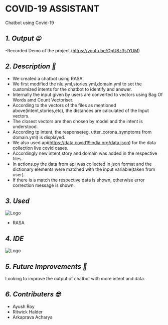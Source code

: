 # COVID-19 ASSISTANT
Chatbot using Covid-19
## *1. Output :zipper_mouth_face:*
-Recorded Demo of the project.(https://youtu.be/OpU8z3stYUM)


## *2. Description :thinking:*
  - We created a chatbot using RASA.<br/>
  - We first modified the nlu.yml,stories.yml,domain.yml to set the customized intents for the chatbot to identify and answer. <br/>
  - Internally the input given by users are converted to vectors using Bag Of Words amd Count Vectoriser.<br/>
  - According to the vectors of the files as mentioned above(intent,stories,etc), the distances are calculated of the Input vectors.<br/> 
  - The closest vectors are then chosen by model and the intent is understood.<br/>
  - According tp intent, the response(eg. utter_corona_symptoms from domain.yml) is displayed.<br/>
  - We also used api(https://data.covid19india.org/data.json) for the data collection live covid cases.<br/>
  - Accordingly new intent,story and domain was added in the respective files.</br>
  - In actions.py the data from api was collected in json format and the dictionary elements were matched with the input variable(taken from user).<br/>
  - If there is a match the respective data is shown, otherwise error correction message is shown.<br/>
 ## *3. Used*
 ![Logo](https://img.shields.io/badge/Python-FFD43B?style=for-the-badge&logo=python&logoColor=darkgreen)
 - RASA
 ## *4. IDE*
 ![Logo](https://img.shields.io/badge/Visual_Studio-5C2D91?style=for-the-badge&logo=visual%20studio&logoColor=white)
 ## *5. Future Improvements :raised_eyebrow:*
 Looking to improve the output of chatbot with more intent and data.
 ## *6. Contributers :nerd_face:*
  - Ayush Roy<br/>
  - Ritwick Halder<br/>
  - Arkaprava Acharya<br/>
